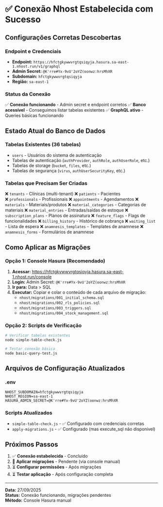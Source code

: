 # ✅ Conexão Nhost Estabelecida com Sucesso

## Configurações Corretas Descobertas

### Endpoint e Credenciais
- **Endpoint:** `https://hfctgkywwvrgtqsiqyja.hasura.sa-east-1.nhost.run/v1/graphql`
- **Admin Secret:** `@K'rre#Yx-9vU'2oYZ(oonwz:hrsMhXR`
- **Subdomain:** `hfctgkywwvrgtqsiqyja`
- **Região:** `sa-east-1`

### Status da Conexão
✅ **Conexão funcionando** - Admin secret e endpoint corretos
✅ **Banco acessível** - Conseguimos listar tabelas existentes
✅ **GraphQL ativo** - Queries básicas funcionando

## Estado Atual do Banco de Dados

### Tabelas Existentes (36 tabelas)
- `users` - Usuários do sistema de autenticação
- Tabelas de autenticação (`authProvider`, `authRole`, `authUserRole`, etc.)
- Tabelas de storage (`bucket`, `files`, etc.)
- Tabelas de segurança (`virus`, `authUserSecurityKey`, etc.)

### Tabelas que Precisam Ser Criadas
❌ `tenants` - Clínicas (multi-tenant)
❌ `patients` - Pacientes  
❌ `professionals` - Profissionais
❌ `appointments` - Agendamentos
❌ `materials` - Materiais/produtos
❌ `material_categories` - Categorias de materiais
❌ `material_entries` - Entradas/saídas de estoque
❌ `subscription_plans` - Planos de assinatura
❌ `feature_flags` - Flags de funcionalidades
❌ `billing_history` - Histórico de cobrança
❌ `waiting_list` - Lista de espera
❌ `anamnesis_templates` - Templates de anamnese
❌ `anamnesis_forms` - Formulários de anamnese

## Como Aplicar as Migrações

### Opção 1: Console Hasura (Recomendado)
1. **Acessar:** https://hfctgkywwvrgtqsiqyja.hasura.sa-east-1.nhost.run/console
2. **Login:** Admin Secret: `@K'rre#Yx-9vU'2oYZ(oonwz:hrsMhXR`
3. **Ir para:** Data > SQL
4. **Executar:** Copiar e colar o conteúdo de cada arquivo de migração:
   - `nhost/migrations/001_initial_schema.sql`
   - `nhost/migrations/002_rls_policies.sql`
   - `nhost/migrations/003_triggers.sql`
   - `nhost/migrations/004_stock_management.sql`

### Opção 2: Scripts de Verificação
```bash
# Verificar tabelas existentes
node simple-table-check.js

# Testar conexão básica
node basic-query-test.js
```

## Arquivos de Configuração Atualizados

### .env
```env
NHOST_SUBDOMAIN=hfctgkywwvrgtqsiqyja
NHOST_REGION=sa-east-1
HASURA_ADMIN_SECRET=@K'rre#Yx-9vU'2oYZ(oonwz:hrsMhXR
```

### Scripts Atualizados
- `simple-table-check.js` - ✅ Configurado com credenciais corretas
- `apply-migrations.js` - ✅ Configurado (mas execute_sql não disponível)

## Próximos Passos

1. ✅ **Conexão estabelecida** - Concluído
2. 🔄 **Aplicar migrações** - Pendente (via console manual)
3. ⏳ **Configurar permissões** - Após migrações
4. ⏳ **Testar aplicação** - Após configuração completa

---

**Data:** 27/09/2025  
**Status:** Conexão funcionando, migrações pendentes  
**Método:** Console Hasura manual